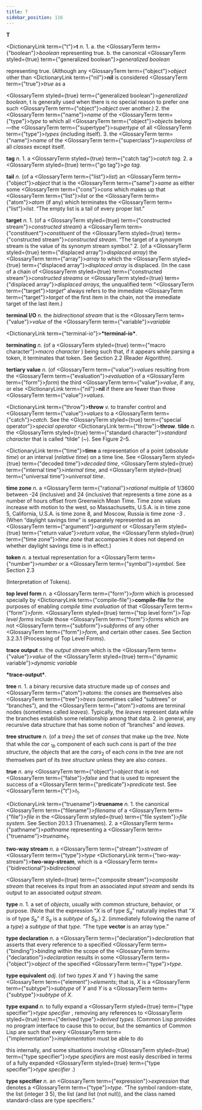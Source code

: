 ```yaml
---
title: T
sidebar_position: 116
---
```


**T** 



<DictionaryLink  term={"t"}><b>t</b></DictionaryLink> *n.* 1. a. the <GlossaryTerm  term={"boolean"}><i>boolean</i></GlossaryTerm> representing true. b. the canonical <GlossaryTerm styled={true} term={"generalized boolean"}><i>generalized boolean</i></GlossaryTerm> 



representing true. (Although any <GlossaryTerm  term={"object"}><i>object</i></GlossaryTerm> other than <DictionaryLink  term={"nil"}><b>nil</b></DictionaryLink> is considered <GlossaryTerm  term={"true"}><i>true</i></GlossaryTerm> as a 



<GlossaryTerm styled={true} term={"generalized boolean"}><i>generalized boolean</i></GlossaryTerm>, t is generally used when there is no special reason to prefer one such <GlossaryTerm  term={"object"}><i>object</i></GlossaryTerm> over another.) 2. the <GlossaryTerm  term={"name"}><i>name</i></GlossaryTerm> of the <GlossaryTerm  term={"type"}><i>type</i></GlossaryTerm> to which all <GlossaryTerm  term={"object"}><i>objects</i></GlossaryTerm> belong—the <GlossaryTerm  term={"supertype"}><i>supertype</i></GlossaryTerm> of all <GlossaryTerm  term={"type"}><i>types</i></GlossaryTerm> (including itself). 3. the <GlossaryTerm  term={"name"}><i>name</i></GlossaryTerm> of the <GlossaryTerm  term={"superclass"}><i>superclass</i></GlossaryTerm> of all *classes* except itself. 



**tag** *n.* 1. a <GlossaryTerm styled={true} term={"catch tag"}><i>catch tag</i></GlossaryTerm>. 2. a <GlossaryTerm styled={true} term={"go tag"}><i>go tag</i></GlossaryTerm>. 







 



 



**tail** *n.* (of a <GlossaryTerm  term={"list"}><i>list</i></GlossaryTerm>) an <GlossaryTerm  term={"object"}><i>object</i></GlossaryTerm> that is the <GlossaryTerm  term={"same"}><i>same</i></GlossaryTerm> as either some <GlossaryTerm  term={"cons"}><i>cons</i></GlossaryTerm> which makes up that <GlossaryTerm  term={"list"}><i>list</i></GlossaryTerm> or the <GlossaryTerm  term={"atom"}><i>atom</i></GlossaryTerm> (if any) which terminates the <GlossaryTerm  term={"list"}><i>list</i></GlossaryTerm>. “The empty list is a tail of every proper list.” 



**target** *n.* 1. (of a <GlossaryTerm styled={true} term={"constructed stream"}><i>constructed stream</i></GlossaryTerm>) a <GlossaryTerm  term={"constituent"}><i>constituent</i></GlossaryTerm> of the <GlossaryTerm styled={true} term={"constructed stream"}><i>constructed stream</i></GlossaryTerm>. “The target of a synonym stream is the value of its synonym stream symbol.” 2. (of a <GlossaryTerm styled={true} term={"displaced array"}><i>displaced array</i></GlossaryTerm>) the <GlossaryTerm  term={"array"}><i>array</i></GlossaryTerm> to which the <GlossaryTerm styled={true} term={"displaced array"}><i>displaced array</i></GlossaryTerm> is displaced. (In the case of a chain of <GlossaryTerm styled={true} term={"constructed stream"}><i>constructed streams</i></GlossaryTerm> or <GlossaryTerm styled={true} term={"displaced array"}><i>displaced arrays</i></GlossaryTerm>, the unqualified term “<GlossaryTerm  term={"target"}><i>target</i></GlossaryTerm>” always refers to the immediate <GlossaryTerm  term={"target"}><i>target</i></GlossaryTerm> of the first item in the chain, not the immediate target of the last item.) 



**terminal I/O** *n.* the *bidirectional stream* that is the <GlossaryTerm  term={"value"}><i>value</i></GlossaryTerm> of the <GlossaryTerm  term={"variable"}><i>variable</i></GlossaryTerm> 



<DictionaryLink  term={"terminal-io"}><b>\*terminal-io\*</b></DictionaryLink>. 



**terminating** *n.* (of a <GlossaryTerm styled={true} term={"macro character"}><i>macro character</i></GlossaryTerm> ) being such that, if it appears while parsing a token, it terminates that token. See Section 2.2 (Reader Algorithm). 



**tertiary value** *n.* (of <GlossaryTerm  term={"value"}><i>values</i></GlossaryTerm> resulting from the <GlossaryTerm  term={"evaluation"}><i>evaluation</i></GlossaryTerm> of a <GlossaryTerm  term={"form"}><i>form</i></GlossaryTerm>) the third <GlossaryTerm  term={"value"}><i>value</i></GlossaryTerm>, if any, or else <DictionaryLink  term={"nil"}><b>nil</b></DictionaryLink> if there are fewer than three <GlossaryTerm  term={"value"}><i>values</i></GlossaryTerm>. 



<DictionaryLink  term={"throw"}><b>throw</b></DictionaryLink> *v.* to transfer control and <GlossaryTerm  term={"value"}><i>values</i></GlossaryTerm> to a <GlossaryTerm  term={"catch"}><i>catch</i></GlossaryTerm>. See the <GlossaryTerm styled={true} term={"special operator"}><i>special operator</i></GlossaryTerm> <DictionaryLink  term={"throw"}><b>throw</b></DictionaryLink>. **tilde** *n.* the <GlossaryTerm styled={true} term={"standard character"}><i>standard character</i></GlossaryTerm> that is called “tilde” (&#126;). See Figure 2–5. 



<DictionaryLink  term={"time"}><b>time</b></DictionaryLink> a representation of a point (*absolute time*) or an interval (*relative time*) on a time line. See <GlossaryTerm styled={true} term={"decoded time"}><i>decoded time</i></GlossaryTerm>, <GlossaryTerm styled={true} term={"internal time"}><i>internal time</i></GlossaryTerm>, and <GlossaryTerm styled={true} term={"universal time"}><i>universal time</i></GlossaryTerm>. 



**time zone** *n.* a <GlossaryTerm  term={"rational"}><i>rational</i></GlossaryTerm> multiple of 1/3600 between -24 (inclusive) and 24 (inclusive) that represents a time zone as a number of hours offset from Greenwich Mean Time. Time zone values increase with motion to the west, so Massachusetts, U.S.A. is in time zone 5, California, U.S.A. is time zone 8, and Moscow, Russia is time zone *-3* . (When “daylight savings time” is separately represented as an <GlossaryTerm  term={"argument"}><i>argument</i></GlossaryTerm> or <GlossaryTerm styled={true} term={"return value"}><i>return value</i></GlossaryTerm>, the <GlossaryTerm styled={true} term={"time zone"}><i>time zone</i></GlossaryTerm> that accompanies it does not depend on whether daylight savings time is in effect.) 



**token** *n.* a textual representation for a <GlossaryTerm  term={"number"}><i>number</i></GlossaryTerm> or a <GlossaryTerm  term={"symbol"}><i>symbol</i></GlossaryTerm>. See Section 2.3 



(Interpretation of Tokens). 



**top level form** *n.* a <GlossaryTerm  term={"form"}><i>form</i></GlossaryTerm> which is processed specially by <DictionaryLink  term={"compile-file"}><b>compile-file</b></DictionaryLink> for the purposes of enabling *compile time evaluation* of that <GlossaryTerm  term={"form"}><i>form</i></GlossaryTerm>. <GlossaryTerm styled={true} term={"top level form"}><i>Top level forms</i></GlossaryTerm> include those <GlossaryTerm  term={"form"}><i>forms</i></GlossaryTerm> which are not <GlossaryTerm  term={"subform"}><i>subforms</i></GlossaryTerm> of any other <GlossaryTerm  term={"form"}><i>form</i></GlossaryTerm>, and certain other cases. See Section 3.2.3.1 (Processing of Top Level Forms). 



**trace output** *n.* the *output stream* which is the <GlossaryTerm  term={"value"}><i>value</i></GlossaryTerm> of the <GlossaryTerm styled={true} term={"dynamic variable"}><i>dynamic variable</i></GlossaryTerm> 



**\*trace-output\***. 







 



 



**tree** *n.* 1. a binary recursive data structure made up of *conses* and <GlossaryTerm  term={"atom"}><i>atoms</i></GlossaryTerm>: the *conses* are themselves also <GlossaryTerm  term={"tree"}><i>trees</i></GlossaryTerm> (sometimes called “subtrees” or “branches”), and the <GlossaryTerm  term={"atom"}><i>atoms</i></GlossaryTerm> are terminal nodes (sometimes called *leaves*). Typically, the *leaves* represent data while the branches establish some relationship among that data. 2. in general, any recursive data structure that has some notion of “branches” and *leaves*. 



<b>tree structure</b> <i>n.</i> (of a <i>tree</i><sub>1</sub>) the set of <i>conses</i> that make up the <i>tree</i>. Note that while the <i>car</i> <sub>1<i>b</i></sub> component of each such <i>cons</i> is part of the <i>tree structure</i>, the <i>objects</i> that are the <i>cars</i><sub>2</sub> of each <i>cons</i> in the <i>tree</i> are not themselves part of its <i>tree structure</i> unless they are also <i>conses</i>. 



**true** *n.* any <GlossaryTerm  term={"object"}><i>object</i></GlossaryTerm> that is not <GlossaryTerm  term={"false"}><i>false</i></GlossaryTerm> and that is used to represent the success of a <GlossaryTerm  term={"predicate"}><i>predicate</i></GlossaryTerm> test. See <GlossaryTerm  term={"t"}><i>t</i></GlossaryTerm><sub>1</sub>. 



<DictionaryLink  term={"truename"}><b>truename</b></DictionaryLink> *n.* 1. the canonical <GlossaryTerm  term={"filename"}><i>filename</i></GlossaryTerm> of a <GlossaryTerm  term={"file"}><i>file</i></GlossaryTerm> in the <GlossaryTerm styled={true} term={"file system"}><i>file system</i></GlossaryTerm>. See Section 20.1.3 (Truenames). 2. a <GlossaryTerm  term={"pathname"}><i>pathname</i></GlossaryTerm> representing a <GlossaryTerm  term={"truename"}><i>truename</i></GlossaryTerm><sub>1</sub>. 



**two-way stream** *n.* a <GlossaryTerm  term={"stream"}><i>stream</i></GlossaryTerm> of <GlossaryTerm  term={"type"}><i>type</i></GlossaryTerm> <DictionaryLink  term={"two-way-stream"}><b>two-way-stream</b></DictionaryLink>, which is a <GlossaryTerm  term={"bidirectional"}><i>bidirectional</i></GlossaryTerm> 



<GlossaryTerm styled={true} term={"composite stream"}><i>composite stream</i></GlossaryTerm> that receives its input from an associated *input stream* and sends its output to an associated *output stream*. 



<b>type</b> <i>n.</i> 1. a set of <i>objects</i>, usually with common structure, behavior, or purpose. (Note that the expression “<i>X</i> is of type <i>S<sub>a</sub></i>” naturally implies that “<i>X</i> is of type <i>S<sub>b</sub></i>” if <i>S<sub>a</sub></i> is a <i>subtype</i> of <i>S<sub>b</sub></i>.) 2. (immediately following the name of a <i>type</i>) a <i>subtype</i> of that <i>type</i>. “The type <b>vector</b> is an array type.” 



**type declaration** *n.* a <GlossaryTerm  term={"declaration"}><i>declaration</i></GlossaryTerm> that asserts that every reference to a specified <GlossaryTerm  term={"binding"}><i>binding</i></GlossaryTerm> within the scope of the <GlossaryTerm  term={"declaration"}><i>declaration</i></GlossaryTerm> results in some <GlossaryTerm  term={"object"}><i>object</i></GlossaryTerm> of the specified <GlossaryTerm  term={"type"}><i>type</i></GlossaryTerm>. 



**type equivalent** *adj.* (of two *types X* and *Y* ) having the same <GlossaryTerm  term={"element"}><i>elements</i></GlossaryTerm>; that is, *X* is a <GlossaryTerm  term={"subtype"}><i>subtype</i></GlossaryTerm> of *Y* and *Y* is a <GlossaryTerm  term={"subtype"}><i>subtype</i></GlossaryTerm> of *X*. 



**type expand** *n.* to fully expand a <GlossaryTerm styled={true} term={"type specifier"}><i>type specifier</i></GlossaryTerm> , removing any references to <GlossaryTerm styled={true} term={"derived type"}><i>derived types</i></GlossaryTerm>. (Common Lisp provides no program interface to cause this to occur, but the semantics of Common Lisp are such that every <GlossaryTerm  term={"implementation"}><i>implementation</i></GlossaryTerm> must be able to do 



this internally, and some situations involving <GlossaryTerm styled={true} term={"type specifier"}><i>type specifiers</i></GlossaryTerm> are most easily described in terms of a fully expanded <GlossaryTerm styled={true} term={"type specifier"}><i>type specifier</i></GlossaryTerm> .) 



**type specifier** *n.* an <GlossaryTerm  term={"expression"}><i>expression</i></GlossaryTerm> that denotes a <GlossaryTerm  term={"type"}><i>type</i></GlossaryTerm>. “The symbol random-state, the list (integer 3 5), the list (and list (not null)), and the class named standard-class are type specifiers.” 



